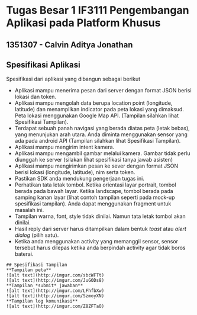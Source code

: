 # Tugas Besar 1 IF3111 Pengembangan Aplikasi pada Platform Khusus
## 1351307 - Calvin Aditya Jonathan 
## Spesifikasi Aplikasi

Spesifikasi dari aplikasi yang dibangun sebagai berikut

* Aplikasi mampu menerima pesan dari server dengan format JSON berisi lokasi dan token.
* Aplikasi mampu mengolah data berupa location point (longitude, latitude) dan menampilkan indicator pada peta lokasi yang dimaksud. Peta lokasi menggunakan Google Map API. (Tampilan silahkan lihat Spesifikasi Tampilan).
* Terdapat sebuah panah navigasi yang berada diatas peta (letak bebas), yang menunjukan arah utara. Anda diminta menggunakan sensor yang ada pada android API (Tampilan silahkan lihat Spesifikasi Tampilan).
* Aplikasi mampu mengirim intent kamera.
* Aplikasi mampu mengambil gambar melalui kamera. Gambar tidak perlu diunggah ke server (silakan lihat spesifikasi tanya jawab asisten)
* Aplikasi mampu mengirimkan pesan ke sever dengan format JSON berisi lokasi (longitude, latitude), nim serta token.
* Pastikan SDK anda mendukung pengerjaan tugas ini.
* Perhatikan tata letak tombol. Ketika orientasi layar portrait, tombol berada pada bawah layar. Ketika landscape, tombol berada pada samping kanan layar (lihat contoh tampilan seperti pada mock-up spesifikasi tampilan). Anda dapat menggunakan fragment untuk masalah ini.
* Tampilan warna, font, style tidak dinilai. Namun tata letak tombol akan dinilai.
* Hasil reply dari server harus ditampilkan dalam bentuk *toast* atau *alert dialog* (pilih satu).
* Ketika anda menggunakan activity yang memanggil sensor, sensor tersebut harus dilepas ketika anda berpindah activity agar tidak boros baterai.

```
## Spesifikasi Tampilan
**Tampilan peta**
![alt text](http://imgur.com/sbcWFTt)
![alt text](http://imgur.com/JuGODs8)
**Tampilan *submit* jawaban**
![alt text](http://imgur.com/LFhfbXw)
![alt text](http://imgur.com/SzmoyXN)
**Tampilan log komunikasi**
![alt text](http://imgur.com/Z8ZFTaO)